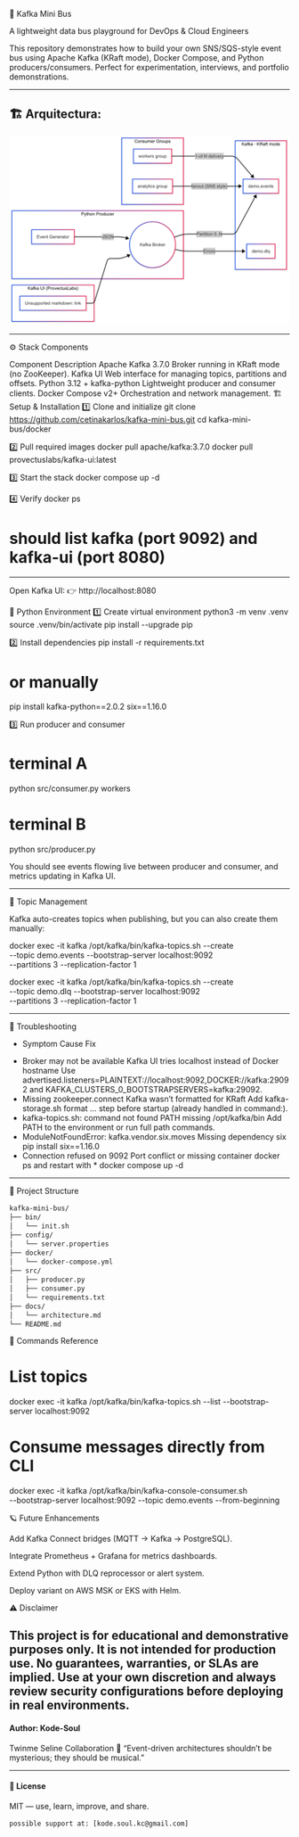 🚀 Kafka Mini Bus

A lightweight data bus playground for DevOps & Cloud Engineers

This repository demonstrates how to build your own SNS/SQS-style event bus using Apache Kafka (KRaft mode), Docker Compose, and Python producers/consumers.
Perfect for experimentation, interviews, and portfolio demonstrations.

---

##  🏗️ Arquitectura:
![Arquitectura](/kafka-mini-bus/docs/kafka_diagram.png)

---

⚙️ Stack Components

Component	Description
Apache Kafka 3.7.0	Broker running in KRaft mode (no ZooKeeper).
Kafka UI	Web interface for managing topics, partitions and offsets.
Python 3.12 + kafka-python	Lightweight producer and consumer clients.
Docker Compose v2+	Orchestration and network management.
🏗️ Setup & Installation
1️⃣ Clone and initialize
git clone https://github.com/cetinakarlos/kafka-mini-bus.git
cd kafka-mini-bus/docker

2️⃣ Pull required images
docker pull apache/kafka:3.7.0
docker pull provectuslabs/kafka-ui:latest

3️⃣ Start the stack
docker compose up -d

4️⃣ Verify
docker ps
# should list kafka (port 9092) and kafka-ui (port 8080)

---
Open Kafka UI:
👉 http://localhost:8080

🧠 Python Environment
1️⃣ Create virtual environment
python3 -m venv .venv
source .venv/bin/activate
pip install --upgrade pip

2️⃣ Install dependencies
pip install -r requirements.txt
# or manually
pip install kafka-python==2.0.2 six==1.16.0

3️⃣ Run producer and consumer
# terminal A
python src/consumer.py workers

# terminal B
python src/producer.py


You should see events flowing live between producer and consumer, and metrics updating in Kafka UI.

---

🧩 Topic Management

Kafka auto-creates topics when publishing, but you can also create them manually:

docker exec -it kafka /opt/kafka/bin/kafka-topics.sh --create \
  --topic demo.events --bootstrap-server localhost:9092 \
  --partitions 3 --replication-factor 1

docker exec -it kafka /opt/kafka/bin/kafka-topics.sh --create \
  --topic demo.dlq --bootstrap-server localhost:9092 \
  --partitions 3 --replication-factor 1

---
🧪 Troubleshooting
- Symptom	Cause	Fix
* Broker may not be available	Kafka UI tries localhost instead of Docker hostname	Use advertised.listeners=PLAINTEXT://localhost:9092,DOCKER://kafka:29092 and KAFKA_CLUSTERS_0_BOOTSTRAPSERVERS=kafka:29092.
* Missing zookeeper.connect	Kafka wasn’t formatted for KRaft	Add kafka-storage.sh format ... step before startup (already handled in command:).
* kafka-topics.sh: command not found	PATH missing /opt/kafka/bin	Add PATH to the environment or run full path commands.
* ModuleNotFoundError: kafka.vendor.six.moves	Missing dependency six	pip install six==1.16.0
* Connection refused on 9092	Port conflict or missing container	docker ps and restart with * docker compose up -d
---

🧱 Project Structure

```text
kafka-mini-bus/
├── bin/
│   └── init.sh
├── config/
│   └── server.properties
├── docker/
│   └── docker-compose.yml
├── src/
│   ├── producer.py
│   ├── consumer.py
│   └── requirements.txt
├── docs/
│   └── architecture.md
└── README.md
```

🧰 Commands Reference
# List topics
docker exec -it kafka /opt/kafka/bin/kafka-topics.sh --list --bootstrap-server localhost:9092

# Consume messages directly from CLI
docker exec -it kafka /opt/kafka/bin/kafka-console-consumer.sh \
  --bootstrap-server localhost:9092 --topic demo.events --from-beginning

🪐 Future Enhancements

Add Kafka Connect bridges (MQTT → Kafka → PostgreSQL).

Integrate Prometheus + Grafana for metrics dashboards.

Extend Python with DLQ reprocessor or alert system.

Deploy variant on AWS MSK or EKS with Helm.

⚠️ Disclaimer

This project is for educational and demonstrative purposes only.
It is not intended for production use. No guarantees, warranties, or SLAs are implied.
Use at your own discretion and always review security configurations before deploying in real environments.
---

#### Author: Kode-Soul
Twinme Seline Collaboration 💫
“Event-driven architectures shouldn’t be mysterious; they should be musical.”

***

#### 📝 License
MIT — use, learn, improve, and share.
```text
possible support at: [kode.soul.kc@gmail.com]
```